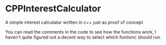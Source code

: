 # CPPInterestCalculator
A simple interest calculator written in c++ just as proof of concept

You can read the comments in the code to see how the functions work, I haven't quite
figured out a decent way to select which funtionc should run.
